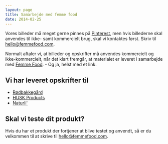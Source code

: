 ```yaml
---
layout: page
title: Samarbejde med femme food
date: 2014-02-25
---
```


Vores billeder må meget gerne pinnes på [Pinterest](https://www.pinterest.com/),
men hvis billederne skal anvendes til ikke- samt kommercielt brug, skal vi
kontaktes først. Skriv til [hello@femmefood.com](hello@femmefood.com).

Normalt aftaler vi, at billeder og opskrifter må anvendes kommercielt og
ikke-kommercielt, når det klart fremgår, at materialet er leveret i samarbejde
med [Femme Food](http://www.femmefood.com/). - Og ja, helst med et link.

## Vi har leveret opskrifter til

- [Rødbakkegård](http://roedbakkegaard.dk/)
- [HUSK Products](http://husk.dk/)
- [Naturli'](http://www.naturli-foods.dk/)

## Skal vi teste dit produkt?

Hvis du har et produkt der fortjener at blive testet og anvendt, så er du
velkommen til at skrive til [hello@femmefood.com](hello@femmefood.com).
